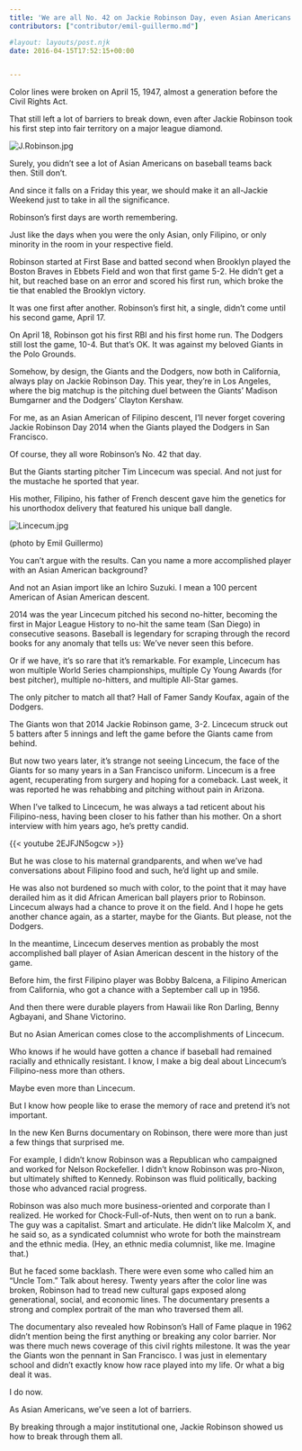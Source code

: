 ```yaml
---
title: 'We are all No. 42 on Jackie Robinson Day, even Asian Americans like Tim Lincecum'
contributors: ["contributor/emil-guillermo.md"]

#layout: layouts/post.njk
date: 2016-04-15T17:52:15+00:00


---
```


Color lines were broken on April 15, 1947, almost a generation before the Civil
Rights Act.

That still left a lot of barriers to break down, even after Jackie Robinson took
his first step into fair territory on a major league diamond.

![J.Robinson.jpg](/uploads/J.Robinson.jpg)

Surely, you didn’t see a lot of Asian Americans on baseball teams back then.
Still don’t.

And since it falls on a Friday this year, we should make it an all-Jackie
Weekend just to take in all the significance.

Robinson’s first days are worth remembering.

Just like the days when you were the only Asian, only Filipino, or only minority
in the room in your respective field.

Robinson started at First Base and batted second when Brooklyn played the Boston
Braves in Ebbets Field and won that first game 5-2. He didn’t get a hit, but
reached base on an error and scored his first run, which broke the tie that
enabled the Brooklyn victory.

It was one first after another. Robinson’s first hit, a single, didn’t come
until his second game, April 17.

On April 18, Robinson got his first RBI and his first home run. The Dodgers
still lost the game, 10-4. But that’s OK. It was against my beloved Giants in
the Polo Grounds.

Somehow, by design, the Giants and the Dodgers, now both in California, always
play on Jackie Robinson Day. This year, they’re in Los Angeles, where the big
matchup is the pitching duel between the Giants’ Madison Bumgarner and the
Dodgers’ Clayton Kershaw.

For me, as an Asian American of Filipino descent, I’ll never forget covering
Jackie Robinson Day 2014 when the Giants played the Dodgers in San Francisco.

Of course, they all wore Robinson’s No. 42 that day.

But the Giants starting pitcher Tim Lincecum was special. And not just for the
mustache he sported that year.

His mother, Filipino, his father of French descent gave him the genetics for his
unorthodox delivery that featured his unique ball dangle.

![Lincecum.jpg](/uploads/Lincecum.jpg)

(photo by Emil Guillermo)

You can’t argue with the results. Can you name a more accomplished player with
an Asian American background?

And not an Asian import like an Ichiro Suzuki.  I mean a 100 percent American of
Asian American descent.

2014 was the year Lincecum pitched his second no-hitter, becoming the first in
Major League History to no-hit the same team (San Diego) in consecutive seasons.
Baseball is legendary for scraping through the record books for any anomaly that
tells us: We’ve never seen this before.

Or if we have, it’s so rare that it’s remarkable. For example, Lincecum has won
multiple World Series championships, multiple Cy Young Awards (for best
pitcher), multiple no-hitters, and multiple All-Star games.

The only pitcher to match all that? Hall of Famer Sandy Koufax, again of the
Dodgers.

The Giants won that 2014 Jackie Robinson game, 3-2. Lincecum struck out 5
batters after 5 innings and left the game before the Giants came from behind.

But now two years later, it’s strange not seeing Lincecum, the face of the
Giants for so many years in a San Francisco uniform. Lincecum is a free agent,
recuperating from surgery and hoping for a comeback. Last week, it was reported
he was rehabbing and pitching without pain in Arizona.

When I’ve talked to Lincecum, he was always a tad reticent about his
Filipino-ness, having been closer to his father than his mother. On a short
interview with him years ago, he’s pretty candid.

{{< youtube 2EJFJN5ogcw >}}

But he was close to his maternal grandparents, and when we’ve had conversations
about Filipino food and such, he’d light up and smile.

He was also not burdened so much with color, to the point that it may have
derailed him as it did African American ball players prior to Robinson. Lincecum
always had a chance to prove it on the field. And I hope he gets another chance
again, as a starter, maybe for the Giants. But please, not the Dodgers.

In the meantime, Lincecum deserves mention as probably the most accomplished
ball player of Asian American descent in the history of the game.

Before him, the first Filipino player was Bobby Balcena, a Filipino American
from California, who got a chance with a September call up in 1956.

And then there were durable players from Hawaii like Ron Darling, Benny
Agbayani, and Shane Victorino.

But no Asian American comes close to the accomplishments of Lincecum.

Who knows if he would have gotten a chance if baseball had remained racially and
ethnically resistant. I know, I make a big deal about Lincecum’s Filipino-ness
more than others.

Maybe even more than Lincecum.

But I know how people like to erase the memory of race and pretend it’s not
important.

In the new Ken Burns documentary on Robinson, there were more than just a few
things that surprised me.

For example, I didn’t know Robinson was a Republican who campaigned and worked
for Nelson Rockefeller. I didn’t know Robinson was pro-Nixon, but ultimately
shifted to Kennedy. Robinson was fluid politically, backing those who advanced
racial progress.

Robinson was also much more business-oriented and corporate than I realized. He
worked for Chock-Full-of-Nuts, then went on to run a bank. The guy was a
capitalist. Smart and articulate. He didn’t like Malcolm X, and he said so, as a
syndicated columnist who wrote for both the mainstream and  the ethnic media.
(Hey, an ethnic media columnist, like me. Imagine that.)

But he faced some backlash. There were even some who called him an “Uncle Tom.”
Talk about heresy. Twenty years after the color line was broken, Robinson had to
tread new cultural gaps exposed along generational, social, and economic lines.
The documentary presents a strong and complex portrait of the man who traversed
them all.

The documentary also revealed how Robinson’s Hall of Fame plaque in 1962 didn’t
mention being the first anything or breaking any color barrier.  Nor was there
much news coverage of this civil rights milestone. It was the year the Giants
won the pennant in San Francisco. I was just in elementary school and didn’t
exactly know how race played into my life. Or what a big deal it was.

I do now.

As Asian Americans, we’ve seen a lot of barriers.

By breaking through a major institutional one, Jackie Robinson showed us how to
break through them all.

